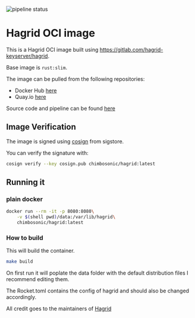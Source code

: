 ![pipeline status](https://github.com/chimbosonic/hagrid-container/actions/workflows/main.yml/badge.svg?branch=main)
# Hagrid OCI image

This is a Hagrid OCI image built using https://gitlab.com/hagrid-keyserver/hagrid.

Base image is `rust:slim`.

The image can be pulled from the following repositories:
- Docker Hub [here](https://hub.docker.com/repository/docker/chimbosonic/hagrid)
- Quay.io [here](https://quay.io/repository/chimbosonic/hagrid)

Source code and pipeline can be found [here](https://github.com/chimbosonic/hagrid-container)

## Image Verification

The image is signed using [cosign](https://github.com/sigstore/cosign) from sigstore.

You can verify the signature with:

```bash
cosign verify --key cosign.pub chimbosonic/hagrid:latest
```

## Running it

### plain docker

```bash
docker run --rm -it -p 8080:8080\
	-v $(shell pwd)/data:/var/lib/hagrid\
	chimbosonic/hagrid:latest
```

### How to build

This will build the container.

```bash
make build
```

On first run it will poplate the data folder with the default distribution files I recommend editing them.

The Rocket.toml contains the config of hagrid and should also be changed accordingly.

All credit goes to the maintainers of [Hagrid](https://gitlab.com/hagrid-keyserver/hagrid)
